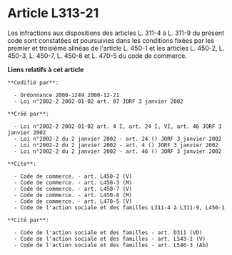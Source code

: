 # Article L313-21

Les infractions aux dispositions des articles L. 311-4 à L. 311-9 du présent code sont constatées et poursuivies dans les
conditions fixées par les premier et troisième alinéas de l'article L. 450-1 et les articles L. 450-2, L. 450-3, L. 450-7, L.
450-8 et L. 470-5 du code de commerce.

**Liens relatifs à cet article**

	**Codifié par**:

	  - Ordonnance 2000-1249 2000-12-21
	  - Loi n°2002-2 2002-01-02 art. 87 JORF 3 janvier 2002

	**Créé par**:

	  - Loi n°2002-2 2002-01-02 art. 4 I, art. 24 I, VI, art. 46 JORF 3 janvier 2002
	  - Loi n°2002-2 du 2 janvier 2002 - art. 24 () JORF 3 janvier 2002
	  - Loi n°2002-2 du 2 janvier 2002 - art. 4 () JORF 3 janvier 2002
	  - Loi n°2002-2 du 2 janvier 2002 - art. 46 () JORF 3 janvier 2002

	**Cite**:

	  - Code de commerce. - art. L450-2 (V)
	  - Code de commerce. - art. L450-3 (M)
	  - Code de commerce. - art. L450-7 (V)
	  - Code de commerce. - art. L450-8 (M)
	  - Code de commerce. - art. L470-5 (V)
	  - Code de l'action sociale et des familles L311-4 à L311-9, L450-1

	**Cité par**:

	  - Code de l'action sociale et des familles - art. D311 (VD)
	  - Code de l'action sociale et des familles - art. L543-1 (V)
	  - Code de l'action sociale et des familles - art. L546-3 (Ab)
